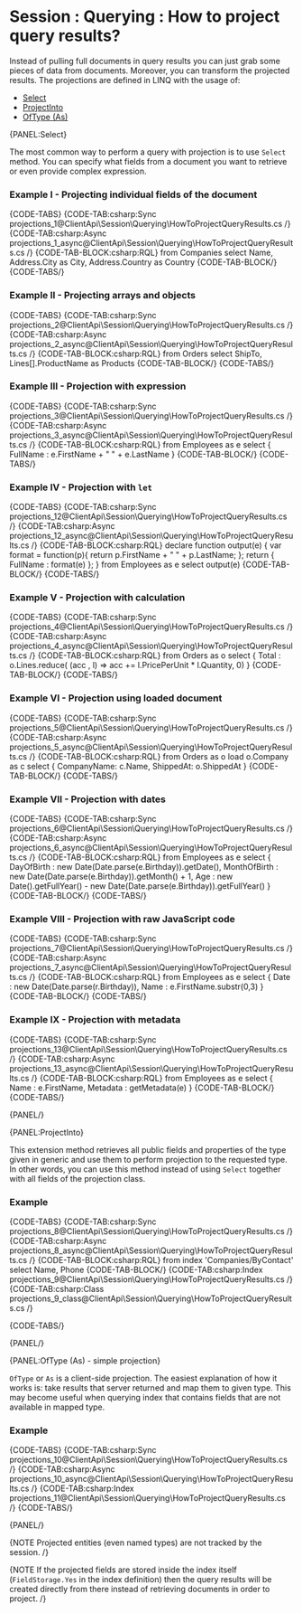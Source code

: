 # Session : Querying : How to project query results?

Instead of pulling full documents in query results you can just grab some pieces of data from documents. Moreover, you can transform the projected
results. The projections are defined in LINQ with the usage of:

- [Select](../../../client-api/session/querying/how-to-project-query-results#select)
- [ProjectInto](../../../client-api/session/querying/how-to-project-query-results#projectinto)
- [OfType (As)](../../../client-api/session/querying/how-to-project-query-results#oftype-(as)---simple-projection)

{PANEL:Select}

The most common way to perform a query with projection is to use `Select` method. You can specify what fields from a document you want to retrieve or even provide complex expression.

### Example I - Projecting individual fields of the document

{CODE-TABS}
{CODE-TAB:csharp:Sync projections_1@ClientApi\Session\Querying\HowToProjectQueryResults.cs /}
{CODE-TAB:csharp:Async projections_1_async@ClientApi\Session\Querying\HowToProjectQueryResults.cs /}
{CODE-TAB-BLOCK:csharp:RQL}
from Companies
select Name, Address.City as City, Address.Country as Country
{CODE-TAB-BLOCK/}
{CODE-TABS/}

### Example II - Projecting arrays and objects

{CODE-TABS}
{CODE-TAB:csharp:Sync projections_2@ClientApi\Session\Querying\HowToProjectQueryResults.cs /}
{CODE-TAB:csharp:Async projections_2_async@ClientApi\Session\Querying\HowToProjectQueryResults.cs /}
{CODE-TAB-BLOCK:csharp:RQL}
from Orders
select ShipTo, Lines[].ProductName as Products
{CODE-TAB-BLOCK/}
{CODE-TABS/}

### Example III - Projection with expression

{CODE-TABS}
{CODE-TAB:csharp:Sync projections_3@ClientApi\Session\Querying\HowToProjectQueryResults.cs /}
{CODE-TAB:csharp:Async projections_3_async@ClientApi\Session\Querying\HowToProjectQueryResults.cs /}
{CODE-TAB-BLOCK:csharp:RQL}
from Employees as e
select {
    FullName : e.FirstName + " " + e.LastName
}
{CODE-TAB-BLOCK/}
{CODE-TABS/}

### Example IV - Projection with `let`

{CODE-TABS}
{CODE-TAB:csharp:Sync projections_12@ClientApi\Session\Querying\HowToProjectQueryResults.cs /}
{CODE-TAB:csharp:Async projections_12_async@ClientApi\Session\Querying\HowToProjectQueryResults.cs /}
{CODE-TAB-BLOCK:csharp:RQL}
declare function output(e) {
	var format = function(p){ return p.FirstName + " " + p.LastName; };
	return { FullName : format(e) };
}
from Employees as e select output(e)
{CODE-TAB-BLOCK/}
{CODE-TABS/}

### Example V - Projection with calculation

{CODE-TABS}
{CODE-TAB:csharp:Sync projections_4@ClientApi\Session\Querying\HowToProjectQueryResults.cs /}
{CODE-TAB:csharp:Async projections_4_async@ClientApi\Session\Querying\HowToProjectQueryResults.cs /}
{CODE-TAB-BLOCK:csharp:RQL}
from Orders as o
select {
    Total : o.Lines.reduce(
        (acc , l) => acc += l.PricePerUnit * l.Quantity, 0)
}
{CODE-TAB-BLOCK/}
{CODE-TABS/}

### Example VI - Projection using loaded document

{CODE-TABS}
{CODE-TAB:csharp:Sync projections_5@ClientApi\Session\Querying\HowToProjectQueryResults.cs /}
{CODE-TAB:csharp:Async projections_5_async@ClientApi\Session\Querying\HowToProjectQueryResults.cs /}
{CODE-TAB-BLOCK:csharp:RQL}
from Orders as o
load o.Company as c
select {
	CompanyName: c.Name,
	ShippedAt: o.ShippedAt
}
{CODE-TAB-BLOCK/}
{CODE-TABS/}

### Example VII - Projection with dates

{CODE-TABS}
{CODE-TAB:csharp:Sync projections_6@ClientApi\Session\Querying\HowToProjectQueryResults.cs /}
{CODE-TAB:csharp:Async projections_6_async@ClientApi\Session\Querying\HowToProjectQueryResults.cs /}
{CODE-TAB-BLOCK:csharp:RQL}
from Employees as e 
select { 
    DayOfBirth : new Date(Date.parse(e.Birthday)).getDate(), 
    MonthOfBirth : new Date(Date.parse(e.Birthday)).getMonth() + 1,
    Age : new Date().getFullYear() - new Date(Date.parse(e.Birthday)).getFullYear() 
}
{CODE-TAB-BLOCK/}
{CODE-TABS/}

### Example VIII - Projection with raw JavaScript code

{CODE-TABS}
{CODE-TAB:csharp:Sync projections_7@ClientApi\Session\Querying\HowToProjectQueryResults.cs /}
{CODE-TAB:csharp:Async projections_7_async@ClientApi\Session\Querying\HowToProjectQueryResults.cs /}
{CODE-TAB-BLOCK:csharp:RQL}
from Employees as e 
select {
    Date : new Date(Date.parse(r.Birthday)), 
    Name : e.FirstName.substr(0,3)
}
{CODE-TAB-BLOCK/}
{CODE-TABS/}

### Example IX - Projection with metadata

{CODE-TABS}
{CODE-TAB:csharp:Sync projections_13@ClientApi\Session\Querying\HowToProjectQueryResults.cs /}
{CODE-TAB:csharp:Async projections_13_async@ClientApi\Session\Querying\HowToProjectQueryResults.cs /}
{CODE-TAB-BLOCK:csharp:RQL}
from Employees as e 
select {
     Name : e.FirstName, 
     Metadata : getMetadata(e)
}
{CODE-TAB-BLOCK/}
{CODE-TABS/}

{PANEL/}

{PANEL:ProjectInto}

This extension method retrieves all public fields and properties of the type given in generic and use them to perform projection to the requested type.
In other words, you can use this method instead of using `Select` together with all fields of the projection class.

### Example

{CODE-TABS}
{CODE-TAB:csharp:Sync projections_8@ClientApi\Session\Querying\HowToProjectQueryResults.cs /}
{CODE-TAB:csharp:Async projections_8_async@ClientApi\Session\Querying\HowToProjectQueryResults.cs /}
{CODE-TAB-BLOCK:csharp:RQL}
from index 'Companies/ByContact' 
select Name, Phone
{CODE-TAB-BLOCK/}
{CODE-TAB:csharp:Index projections_9@ClientApi\Session\Querying\HowToProjectQueryResults.cs /}
{CODE-TAB:csharp:Class projections_9_class@ClientApi\Session\Querying\HowToProjectQueryResults.cs /}

{CODE-TABS/}

{PANEL/}

{PANEL:OfType (As) - simple projection}

`OfType` or `As` is a client-side projection. The easiest explanation of how it works is: take results that server returned and map them to given type. This may become useful when querying index that contains fields that are not available in mapped type.

### Example

{CODE-TABS}
{CODE-TAB:csharp:Sync projections_10@ClientApi\Session\Querying\HowToProjectQueryResults.cs /}
{CODE-TAB:csharp:Async projections_10_async@ClientApi\Session\Querying\HowToProjectQueryResults.cs /}
{CODE-TAB:csharp:Index projections_11@ClientApi\Session\Querying\HowToProjectQueryResults.cs /}
{CODE-TABS/}

{PANEL/}

{NOTE Projected entities (even named types) are not tracked by the session. /}

{NOTE If the projected fields are stored inside the index itself (`FieldStorage.Yes` in the index definition) then the query results will be created directly from there instead of retrieving documents in order to project. /}
